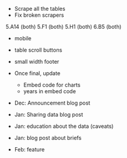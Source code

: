 - Scrape all the tables
- Fix broken scrapers

5.A14 (both)
5.F1 (both)
5.H1 (both)
6.B5 (both)


- mobile
- table scroll buttons
- small width footer
- Once final, update
	- Embed code for charts
	- years in embed code

- Dec: Announcement blog post
- Jan: Sharing data blog post
- Jan: education about the data (caveats)
- Jan: blog post about briefs
- Feb: feature